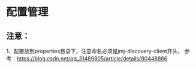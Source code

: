 # 配置管理

## 注意：

1、配置放到properties目录下，注意命名必须是jmj-discovery-client开头，
   参考：https://blog.csdn.net/qq_31489805/article/details/80448886
   
   